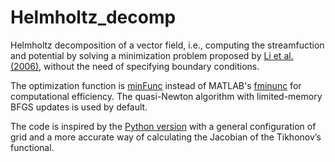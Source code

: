 # Helmholtz_decomp

Helmholtz decomposition of a vector field, i.e., computing the streamfuction and potential by solving a minimization problem proposed by [Li et al. (2006)](https://journals.ametsoc.org/doi/full/10.1175/MWR3249.1), without the need of specifying boundary conditions.

The optimization function is [minFunc](https://www.cs.ubc.ca/~schmidtm/Software/minFunc.html) instead of MATLAB's [fminunc](https://www.mathworks.com/help/optim/ug/fminunc.html) for computational efficiency. The quasi-Newton algorithm with limited-memory BFGS updates is used by default.

The code is inspired by the [Python version](https://github.com/iuryt/vector_fields) with a general configuration of grid and a more accurate way of calculating the Jacobian of the Tikhonov’s functional.
